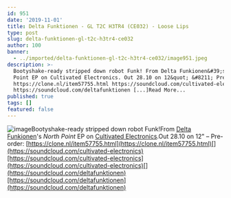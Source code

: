 ```yaml
---
id: 951
date: '2019-11-01'
title: Delta Funktionen - GL T2C H3TR4 (CE032) - Loose Lips
type: post
slug: delta-funktionen-gl-t2c-h3tr4-ce032
author: 100
banner:
  - ../imported/delta-funktionen-gl-t2c-h3tr4-ce032/image951.jpeg
description: >-
  Bootyshake-ready stripped down robot Funk! From Delta Funkionen&#39;s North
  Point EP on Cultivated Electronics. Out 28.10 on 12&quot; &#8211; Pre-order:
  https://clone.nl/item57755.html https://soundcloud.com/cultivated-electronics
  https://soundcloud.com/deltafunktionen [...]Read More...
published: true
tags: []
featured: false
---
```

![image](../../imported/delta-funktionen-gl-t2c-h3tr4-ce032/image951.jpeg)Bootyshake-ready stripped down robot Funk!From [Delta Funkionen](https://www.residentadvisor.net/dj/deltafunktionen)'s _North Point_ EP on [Cultivated Electronics](https://www.residentadvisor.net/record-label.aspx?id=3746).Out 28.10 on 12" – Pre-order: [](https://clone.nl/item57755.html)[https://clone.nl/item57755.html](https://clone.nl/item57755.html)[](https://soundcloud.com/cultivated-electronics)[https://soundcloud.com/cultivated-electronics](https://soundcloud.com/cultivated-electronics)[](https://soundcloud.com/deltafunktionen)[https://soundcloud.com/deltafunktionen](https://soundcloud.com/deltafunktionen)